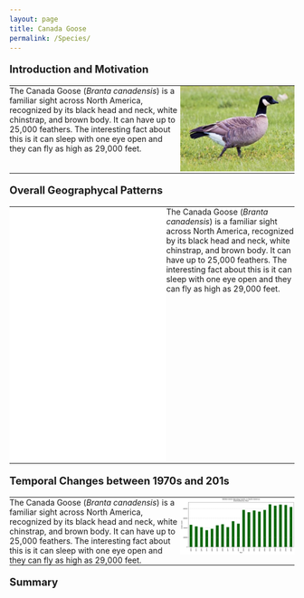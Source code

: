 ```yaml
---
layout: page
title: Canada Goose
permalink: /Species/
---
```

<p style="font-size: 1.3em; margin-top: 1em;"><strong>Introduction and Motivation</strong></p>

<table style="border: none; border-collapse: collapse; width: 100%;">
  <tr style="border: none;">
    <td width="60%" valign="top" style="border: none; padding: 0;">
      The Canada Goose (<em>Branta canadensis</em>) is a familiar sight across North America, recognized by its black head and neck, white chinstrap, and brown body. It can have up to 25,000 feathers. The interesting fact about this is it can sleep with one eye open and they can fly as high as 29,000 feet.
    </td>
    <td width="40%" valign="top" style="border: none; padding: 0;">
      <img src="/assets/canada_goose.jpg" alt="Canada Goose" style="width: 100%; border: none;">
    </td>
  </tr>
</table>

<p style="font-size: 1.3em; margin-top: 1em;"><strong>Overall Geographycal Patterns</strong></p>

<table style="border: none; border-collapse: collapse; width: 100%;">
  <tr style="border: none;">
    <td width="55%" valign="top" style="border: none; padding: 0;">
      <iframe src="/assets/wood_duck_banding_map copy.html" width="100%" height="450" frameborder="0"></iframe>
    </td>
    <td width="45%" valign="top" style="border: none; padding: 0;">
      The Canada Goose (<em>Branta canadensis</em>) is a familiar sight across North America, recognized by its black head and neck, white chinstrap, and brown body. It can have up to 25,000 feathers. The interesting fact about this is it can sleep with one eye open and they can fly as high as 29,000 feet.
    </td>
  </tr>
</table>

<p style="font-size: 1.3em; margin-top: 1em;"><strong>Temporal Changes between 1970s and 201s</strong></p>

<table style="border: none; border-collapse: collapse; width: 100%;">
  <tr style="border: none;">
    <td width="60%" valign="top" style="border: none; padding: 0;">
      The Canada Goose (<em>Branta canadensis</em>) is a familiar sight across North America, recognized by its black head and neck, white chinstrap, and brown body. It can have up to 25,000 feathers. The interesting fact about this is it can sleep with one eye open and they can fly as high as 29,000 feet.
    </td>
    <td width="40%" valign="top" style="border: none; padding: 0;">
      <img src="/assets/Wood Duck.png" alt="Canada Goose" style="width: 100%; border: none;">
    </td>
  </tr>
</table>
<p style="font-size: 1.3em; margin-top: 1em;"><strong>Summary</strong></p>

